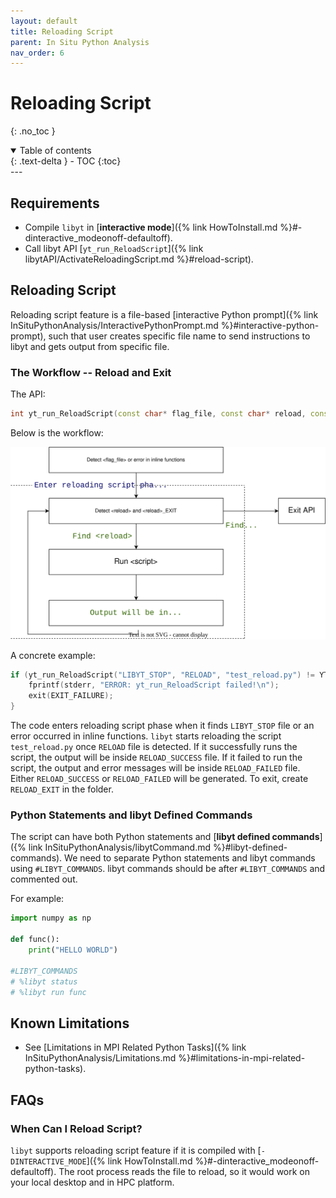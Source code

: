 ```yaml
---
layout: default
title: Reloading Script
parent: In Situ Python Analysis
nav_order: 6
---
```

# Reloading Script
{: .no_toc }
<details open markdown="block">
  <summary>
    Table of contents
  </summary>
  {: .text-delta }
- TOC
{:toc}
</details>
---


## Requirements

- Compile `libyt` in [**interactive mode**]({% link HowToInstall.md %}#-dinteractive_modeonoff-defaultoff).
- Call libyt API [`yt_run_ReloadScript`]({% link libytAPI/ActivateReloadingScript.md %}#reload-script). 

## Reloading Script
Reloading script feature is a file-based [interactive Python prompt]({% link InSituPythonAnalysis/InteractivePythonPrompt.md %}#interactive-python-prompt), such that user creates specific file name to send instructions to libyt and gets output from specific file.

### The Workflow -- Reload and Exit
The API:
```c++
int yt_run_ReloadScript(const char* flag_file, const char* reload, const char* script);
```
Below is the workflow:

![](../_static/svg/ReloadingScript.svg)

A concrete example:
```c++
if (yt_run_ReloadScript("LIBYT_STOP", "RELOAD", "test_reload.py") != YT_SUCCESS) {
    fprintf(stderr, "ERROR: yt_run_ReloadScript failed!\n");
    exit(EXIT_FAILURE);
}
```
The code enters reloading script phase when it finds `LIBYT_STOP` file or an error occurred in inline functions. `libyt` starts reloading the script `test_reload.py` once `RELOAD` file is detected. If it successfully runs the script, the output will be inside `RELOAD_SUCCESS` file. If it failed to run the script, the output and error messages will be inside `RELOAD_FAILED` file. Either `RELOAD_SUCCESS` or `RELOAD_FAILED` will be generated. To exit, create `RELOAD_EXIT` in the folder.

### Python Statements and libyt Defined Commands

The script can have both Python statements and [**libyt defined commands**]({% link InSituPythonAnalysis/libytCommand.md %}#libyt-defined-commands). We need to separate Python statements and libyt commands using `#LIBYT_COMMANDS`. libyt commands should be after `#LIBYT_COMMANDS` and commented out.

For example:
```python
import numpy as np

def func():
    print("HELLO WORLD")

#LIBYT_COMMANDS
# %libyt status
# %libyt run func
```

## Known Limitations
- See [Limitations in MPI Related Python Tasks]({% link InSituPythonAnalysis/Limitations.md %}#limitations-in-mpi-related-python-tasks).

## FAQs

### When Can I Reload Script?
`libyt` supports reloading script feature if it is compiled with [`-DINTERACTIVE_MODE`]({% link HowToInstall.md %}#-dinteractive_modeonoff-defaultoff).
The root process reads the file to reload, so it would work on your local desktop and in HPC platform.

